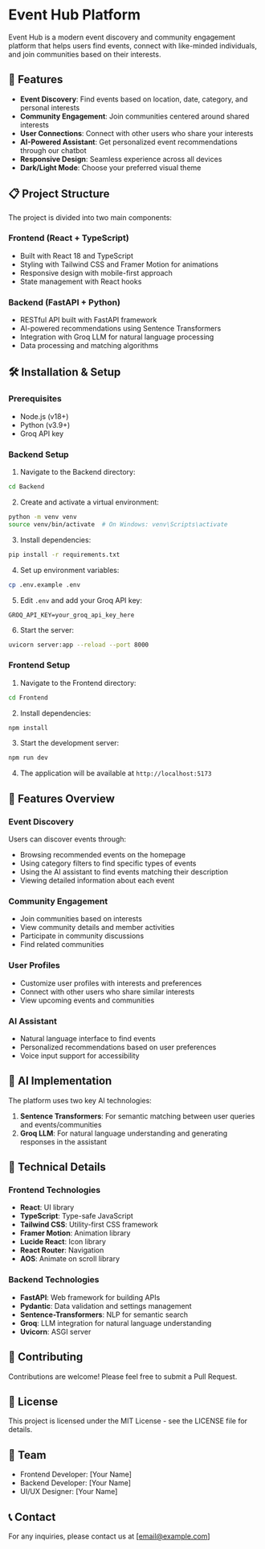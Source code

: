 # Event Hub Platform

Event Hub is a modern event discovery and community engagement platform that helps users find events, connect with like-minded individuals, and join communities based on their interests.



## 🚀 Features

- **Event Discovery**: Find events based on location, date, category, and personal interests
- **Community Engagement**: Join communities centered around shared interests
- **User Connections**: Connect with other users who share your interests
- **AI-Powered Assistant**: Get personalized event recommendations through our chatbot
- **Responsive Design**: Seamless experience across all devices
- **Dark/Light Mode**: Choose your preferred visual theme

## 📋 Project Structure

The project is divided into two main components:

### Frontend (React + TypeScript)

- Built with React 18 and TypeScript
- Styling with Tailwind CSS and Framer Motion for animations
- Responsive design with mobile-first approach
- State management with React hooks

### Backend (FastAPI + Python)

- RESTful API built with FastAPI framework
- AI-powered recommendations using Sentence Transformers
- Integration with Groq LLM for natural language processing
- Data processing and matching algorithms

## 🛠️ Installation & Setup

### Prerequisites

- Node.js (v18+)
- Python (v3.9+)
- Groq API key

### Backend Setup

1. Navigate to the Backend directory:

```bash
cd Backend
```

2. Create and activate a virtual environment:

```bash
python -m venv venv
source venv/bin/activate  # On Windows: venv\Scripts\activate
```

3. Install dependencies:

```bash
pip install -r requirements.txt
```

4. Set up environment variables:

```bash
cp .env.example .env
```

5. Edit `.env` and add your Groq API key:

```
GROQ_API_KEY=your_groq_api_key_here
```

6. Start the server:

```bash
uvicorn server:app --reload --port 8000
```

### Frontend Setup

1. Navigate to the Frontend directory:

```bash
cd Frontend
```

2. Install dependencies:

```bash
npm install
```

3. Start the development server:

```bash
npm run dev
```

4. The application will be available at `http://localhost:5173`

## 📱 Features Overview

### Event Discovery

Users can discover events through:
- Browsing recommended events on the homepage
- Using category filters to find specific types of events
- Using the AI assistant to find events matching their description
- Viewing detailed information about each event

### Community Engagement

- Join communities based on interests
- View community details and member activities
- Participate in community discussions
- Find related communities

### User Profiles

- Customize user profiles with interests and preferences
- Connect with other users who share similar interests
- View upcoming events and communities

### AI Assistant

- Natural language interface to find events
- Personalized recommendations based on user preferences
- Voice input support for accessibility

## 🧠 AI Implementation

The platform uses two key AI technologies:

1. **Sentence Transformers**: For semantic matching between user queries and events/communities
2. **Groq LLM**: For natural language understanding and generating responses in the assistant

## 🔧 Technical Details

### Frontend Technologies

- **React**: UI library
- **TypeScript**: Type-safe JavaScript
- **Tailwind CSS**: Utility-first CSS framework
- **Framer Motion**: Animation library
- **Lucide React**: Icon library
- **React Router**: Navigation
- **AOS**: Animate on scroll library

### Backend Technologies

- **FastAPI**: Web framework for building APIs
- **Pydantic**: Data validation and settings management
- **Sentence-Transformers**: NLP for semantic search
- **Groq**: LLM integration for natural language understanding
- **Uvicorn**: ASGI server

## 🤝 Contributing

Contributions are welcome! Please feel free to submit a Pull Request.

## 📄 License

This project is licensed under the MIT License - see the LICENSE file for details.

## 👥 Team

- Frontend Developer: [Your Name]
- Backend Developer: [Your Name]
- UI/UX Designer: [Your Name]

## 📞 Contact

For any inquiries, please contact us at [email@example.com]
